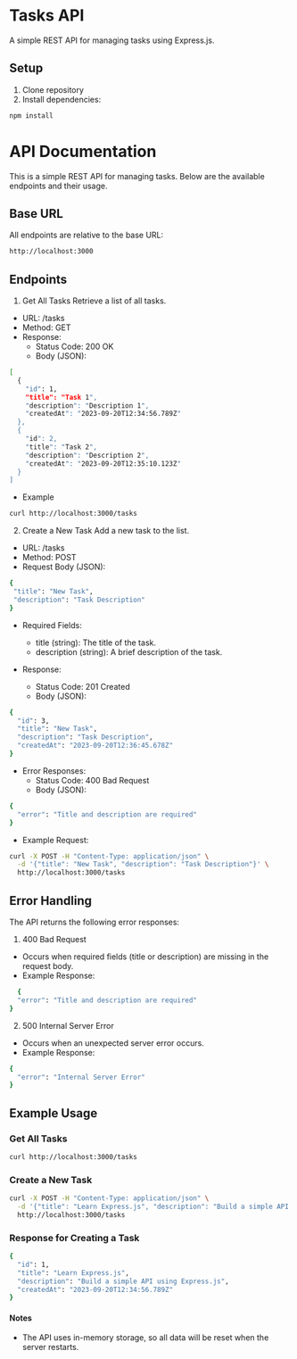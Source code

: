 # Tasks API

A simple REST API for managing tasks using Express.js.

## Setup

1. Clone repository
2. Install dependencies:
```bash
npm install
```

# API Documentation
This is a simple REST API for managing tasks. Below are the available endpoints and their usage.

## Base URL
All endpoints are relative to the base URL:
```bash
http://localhost:3000
```

## Endpoints
1. Get All Tasks
   Retrieve a list of all tasks.
* URL: /tasks
* Method: GET
* Response:
  * Status Code: 200 OK
  * Body (JSON):

```bash
[
  {
    "id": 1,
    "title": "Task 1",
    "description": "Description 1",
    "createdAt": "2023-09-20T12:34:56.789Z"
  },
  {
    "id": 2,
    "title": "Task 2",
    "description": "Description 2",
    "createdAt": "2023-09-20T12:35:10.123Z"
  }
]
```
* Example
```bash
curl http://localhost:3000/tasks
```

2. Create a New Task
   Add a new task to the list.
* URL: /tasks
* Method: POST
* Request Body (JSON):
```bash
{
 "title": "New Task",
 "description": "Task Description"
}
```

* Required Fields:

  * title (string): The title of the task.
  * description (string): A brief description of the task.
* Response:
  * Status Code: 201 Created 
  * Body (JSON):
```bash
{
  "id": 3,
  "title": "New Task",
  "description": "Task Description",
  "createdAt": "2023-09-20T12:36:45.678Z"
}
```
* Error Responses:
  * Status Code: 400 Bad Request
  * Body (JSON):

```bash
{
  "error": "Title and description are required"
}
```
* Example Request:
```bash 
curl -X POST -H "Content-Type: application/json" \
  -d '{"title": "New Task", "description": "Task Description"}' \
  http://localhost:3000/tasks
```
## Error Handling
The API returns the following error responses:

1. 400 Bad Request
  * Occurs when required fields (title or description) are missing in the request body. 
  * Example Response:
```bash
  {
  "error": "Title and description are required"
}
```
2. 500 Internal Server Error

* Occurs when an unexpected server error occurs.
* Example Response:

```bash
{
  "error": "Internal Server Error"
}
```

## Example Usage
### Get All Tasks
```bash
curl http://localhost:3000/tasks
```

### Create a New Task
```bash
curl -X POST -H "Content-Type: application/json" \
  -d '{"title": "Learn Express.js", "description": "Build a simple API using Express.js"}' \
  http://localhost:3000/tasks
```
### Response for Creating a Task
```bash
{
  "id": 1,
  "title": "Learn Express.js",
  "description": "Build a simple API using Express.js",
  "createdAt": "2023-09-20T12:34:56.789Z"
}
```
#### Notes
- The API uses in-memory storage, so all data will be reset when the server restarts.

